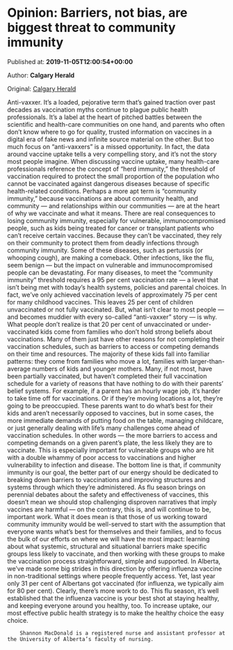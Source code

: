 
# Opinion: Barriers, not bias, are biggest threat to community immunity

Published at: **2019-11-05T12:00:54+00:00**

Author: **Calgary Herald**

Original: [Calgary Herald](https://calgaryherald.com/opinion/columnists/opinion-barriers-not-bias-are-biggest-threat-to-community-immunity)

Anti-vaxxer.
It’s a loaded, pejorative term that’s gained traction over past decades as vaccination myths continue to plague public health professionals. It’s a label at the heart of pitched battles between the scientific and health-care communities on one hand, and parents who often don’t know where to go for quality, trusted information on vaccines in a digital era of fake news and infinite source material on the other.
But too much focus on “anti-vaxxers” is a missed opportunity.
In fact, the data around vaccine uptake tells a very compelling story, and it’s not the story most people imagine.
When discussing vaccine uptake, many health-care professionals reference the concept of “herd immunity,” the threshold of vaccination required to protect the small proportion of the population who cannot be vaccinated against dangerous diseases because of specific health-related conditions. Perhaps a more apt term is “community immunity,” because vaccinations are about community health, and community — and relationships within our communities — are at the heart of why we vaccinate and what it means.
There are real consequences to losing community immunity, especially for vulnerable, immunocompromised people, such as kids being treated for cancer or transplant patients who can’t receive certain vaccines. Because they can’t be vaccinated, they rely on their community to protect them from deadly infections through community immunity.
Some of these diseases, such as pertussis (or whooping cough), are making a comeback. Other infections, like the flu, seem benign — but the impact on vulnerable and immunocompromised people can be devastating.
For many diseases, to meet the “community immunity” threshold requires a 95 per cent vaccination rate — a level that isn’t being met with today’s health systems, policies and parental choices. In fact, we’ve only achieved vaccination levels of approximately 75 per cent for many childhood vaccines.
This leaves 25 per cent of children unvaccinated or not fully vaccinated. But, what isn’t clear to most people — and becomes muddier with every so-called “anti-vaxxer” story — is why.
What people don’t realize is that 20 per cent of unvaccinated or under-vaccinated kids come from families who don’t hold strong beliefs about vaccinations. Many of them just have other reasons for not completing their vaccination schedules, such as barriers to access or competing demands on their time and resources.
The majority of these kids fall into familiar patterns: they come from families who move a lot, families with larger-than-average numbers of kids and younger mothers.
Many, if not most, have been partially vaccinated, but haven’t completed their full vaccination schedule for a variety of reasons that have nothing to do with their parents’ belief systems.
For example, if a parent has an hourly wage job, it’s harder to take time off for vaccinations. Or if they’re moving locations a lot, they’re going to be preoccupied.
These parents want to do what’s best for their kids and aren’t necessarily opposed to vaccines, but in some cases, the more immediate demands of putting food on the table, managing childcare, or just generally dealing with life’s many challenges come ahead of vaccination schedules.
In other words — the more barriers to access and competing demands on a given parent’s plate, the less likely they are to vaccinate.
This is especially important for vulnerable groups who are hit with a double whammy of poor access to vaccinations and higher vulnerability to infection and disease.
The bottom line is that, if community immunity is our goal, the better part of our energy should be dedicated to breaking down barriers to vaccinations and improving structures and systems through which they’re administered.
As flu season brings on perennial debates about the safety and effectiveness of vaccines, this doesn’t mean we should stop challenging disproven narratives that imply vaccines are harmful — on the contrary, this is, and will continue to be, important work.
What it does mean is that those of us working toward community immunity would be well-served to start with the assumption that everyone wants what’s best for themselves and their families, and to focus the bulk of our efforts on where we will have the most impact: learning about what systemic, structural and situational barriers make specific groups less likely to vaccinate, and then working with these groups to make the vaccination process straightforward, simple and supported.
In Alberta, we’ve made some big strides in this direction by offering influenza vaccine in non-traditional settings where people frequently access. Yet, last year only 31 per cent of Albertans got vaccinated (for influenza, we typically aim for 80 per cent). Clearly, there’s more work to do.
This flu season, it’s well established that the influenza vaccine is your best shot at staying healthy, and keeping everyone around you healthy, too.
To increase uptake, our most effective public health strategy is to make the healthy choice the easy choice.

        Shannon MacDonald is a registered nurse and assistant professor at the University of Alberta’s faculty of nursing.
      
